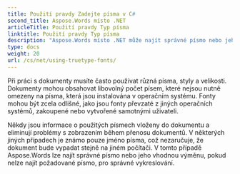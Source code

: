 ```yaml
---
title: Použití pravdy Zadejte písma v C#
second_title: Aspose.Words místo .NET
articleTitle: Použití pravdy Typ písma
linktitle: Použití pravdy Typ písma
description: "Aspose.Words místo .NET může najít správné písmo nebo jeho vhodnou náhradu pro správné vykreslování dokumentu pomocí C#. To zajišťuje, že rozdíl mezi zobrazeným dokumentem a originálem je minimální, pokud není dostatek informací o písmu."
type: docs
weight: 20
url: /cs/net/using-truetype-fonts/
---
```


Při práci s dokumenty musíte často používat různá písma, styly a velikosti. Dokumenty mohou obsahovat libovolný počet písem, které nejsou nutně omezeny na písma, která jsou instalována v operačním systému. Fonty mohou být zcela odlišné, jako jsou fonty převzaté z jiných operačních systémů, zakoupené nebo vytvořené samotnými uživateli.

Někdy jsou informace o použitých písmech vloženy do dokumentu a eliminují problémy s zobrazením během přenosu dokumentů. V některých jiných případech je známo pouze jméno písma, což nezaručuje, že dokument bude vypadat stejně na jiném počítači. V tomto případě Aspose.Words lze najít správné písmo nebo jeho vhodnou výměnu, pokud nelze najít požadované písmo, pro správné vykreslování.
